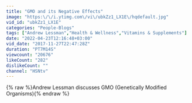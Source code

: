 ```yaml
---
title: "GMO and its Negative Effects"
image: "https:\/\/i.ytimg.com\/vi\/ubkZz1_LX1E\/hqdefault.jpg"
vid_id: "ubkZz1_LX1E"
categories: "People-Blogs"
tags: ["Andrew Lessman","Health & Wellness","Vitamins & Supplements"]
date: "2022-04-23T12:16:48+03:00"
vid_date: "2017-11-27T22:47:28Z"
duration: "PT7M14S"
viewcount: "20676"
likeCount: "282"
dislikeCount: ""
channel: "HSNtv"
---
```

{% raw %}Andrew Lessman discusses GMO (Genetically Modified Organisms){% endraw %}
